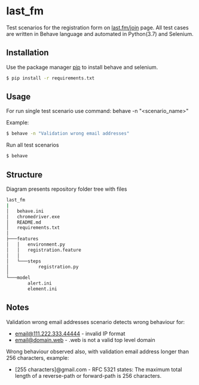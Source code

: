 # last_fm

Test scenarios for the registration form on [last.fm/join](https://last.fm/join) page. All test cases are  written in Behave language and automated in Python(3.7) and Selenium.

## Installation

Use the package manager [pip](https://pip.pypa.io/en/stable/) to install behave and selenium.

```sh
$ pip install -r requirements.txt
```


## Usage

For run single test scenario use command: behave -n "<scenario_name>"

Example:
```sh
$ behave -n "Validation wrong email addresses"
```


Run all test scenarios
```sh
$ behave
```

## Structure

Diagram presents repository folder tree with files

```sh
last_fm
|
│   behave.ini
│   chromedriver.exe
│   README.md
│   requirements.txt
│
├───features
│   │   environment.py
│   │   registration.feature
│   │
│   └───steps
│           registration.py
│
└───model
        alert.ini
        element.ini
```

## Notes

Validation wrong email addresses scenario detects wrong behaviour for:
- email@111.222.333.44444 - invalid IP format
- email@domain.web - .web is not a valid top level domain

Wrong behaviour observed also, with validation email address longer than 256 characters, example:
- [255 characters]@gmail.com - RFC 5321 states: The maximum total length of a reverse-path or forward-path is 256 characters.